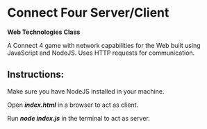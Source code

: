 # Connect Four Server/Client

**Web Technologies Class**

A Connect 4 game with network capabilities for the Web built using JavaScript and NodeJS.
Uses HTTP requests for communication.

## Instructions:
Make sure you have NodeJS installed in your machine.

Open ***index.html*** in a browser to act as client.

Run ***node index.js*** in the terminal to act as server.